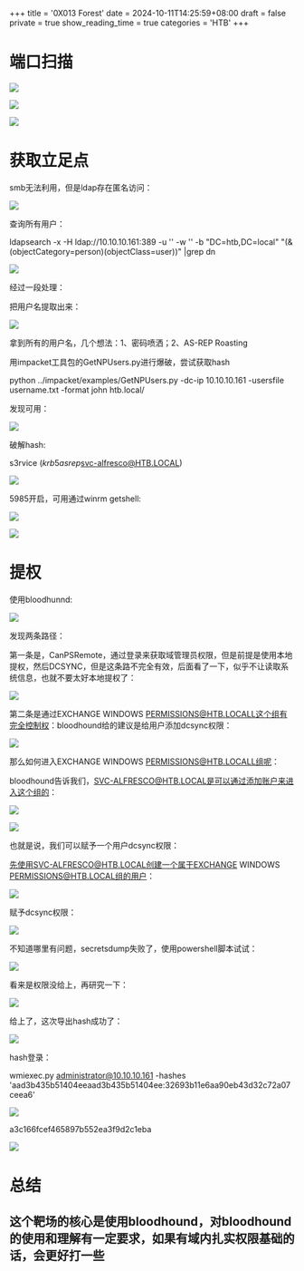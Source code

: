 +++
title = '0X013 Forest'
date = 2024-10-11T14:25:59+08:00
draft = false
private = true
show_reading_time = true
categories = 'HTB'
+++



# 端口扫描

![](/htb_img/WEBRESOURCE93fdbc1cf8437edf1e751023e9ed1e2bimage.png)

![](/htb_img/WEBRESOURCE1e68350840d2018df4ed107ffb3f6c08image.png)

![](/htb_img/WEBRESOURCE033784e1aad5bf646aee9b3abd881f80image.png)

# 获取立足点

smb无法利用，但是ldap存在匿名访问：

![](/htb_img/WEBRESOURCEc2050611b4266ff071f8d900185cfb69image.png)

查询所有用户：

ldapsearch -x -H ldap://10.10.10.161:389 -u '' -w '' -b "DC=htb,DC=local" "(&(objectCategory=person)(objectClass=user))" |grep dn

![](/htb_img/WEBRESOURCEfe4307047ea47ceafd2b1efe1def47d1image.png)

经过一段处理：

把用户名提取出来：

![](/htb_img/WEBRESOURCE64f411aa6c41500447fed65e433ecdc4image.png)

拿到所有的用户名，几个想法：1、密码喷洒；2、AS-REP Roasting

用impacket工具包的GetNPUsers.py进行爆破，尝试获取hash

python ../impacket/examples/GetNPUsers.py -dc-ip 10.10.10.161 -usersfile username.txt -format john htb.local/

发现可用：

![](/htb_img/WEBRESOURCEca0d1df87d377c387427b0c959ac35b2image.png)

破解hash:

s3rvice          ($krb5asrep$svc-alfresco@HTB.LOCAL)

![](/htb_img/WEBRESOURCE8320a03326f3360b22481ebb4298c5b3image.png)

5985开启，可用通过winrm getshell:

![](/htb_img/WEBRESOURCEb8bd0e5f6b4ae711c2d344b99403dcacimage.png)

![](/htb_img/WEBRESOURCE43c068ea933f27d2853b15eddedeec1dimage.png)

# 提权

使用bloodhunnd:

![](/htb_img/WEBRESOURCEb54eddfd1c767692663810ea6b449e24image.png)

发现两条路径：

第一条是，CanPSRemote，通过登录来获取域管理员权限，但是前提是使用本地提权，然后DCSYNC，但是这条路不完全有效，后面看了一下，似乎不让读取系统信息，也就不要太好本地提权了：

![](/htb_img/WEBRESOURCE50639070763fb043c8fb3a628461dedfimage.png)

第二条是通过EXCHANGE WINDOWS PERMISSIONS@HTB.LOCALL这个组有完全控制权：bloodhound给的建议是给用户添加dcsync权限：

![](/htb_img/WEBRESOURCEb406f0a27830d6d156e8a207be4c40bfimage.png)

那么如何进入EXCHANGE WINDOWS PERMISSIONS@HTB.LOCALL组呢：

bloodhound告诉我们，SVC-ALFRESCO@HTB.LOCAL是可以通过添加账户来进入这个组的：

![](/htb_img/WEBRESOURCE792ebfdef5747d1d81ae5c24a92e0c70image.png)

![](/htb_img/WEBRESOURCE495dc5f8a8937ad595fbf4d6a65411d0image.png)

也就是说，我们可以赋予一个用户dcsync权限：

先使用SVC-ALFRESCO@HTB.LOCAL创建一个属于EXCHANGE WINDOWS PERMISSIONS@HTB.LOCAL组的用户：

![](/htb_img/WEBRESOURCE351f2b652dd56d12e721cf4940138cf2image.png)

赋予dcsync权限：

![](/htb_img/WEBRESOURCEc42f7017986b2e09894f010ae1c8c3fdimage.png)

不知道哪里有问题，secretsdump失败了，使用powershell脚本试试：

![](/htb_img/WEBRESOURCE370215061601254ca9e6e14ea4a5d1dfimage.png)

看来是权限没给上，再研究一下：

![](/htb_img/WEBRESOURCE45ae99d0685f7c8396171b6cfe27b8e3image.png)

给上了，这次导出hash成功了：

![](/htb_img/WEBRESOURCE1c34d374b8a9346efc38c2fdffe04374image.png)

hash登录：

wmiexec.py administrator@10.10.10.161 -hashes 'aad3b435b51404eeaad3b435b51404ee:32693b11e6aa90eb43d32c72a07ceea6'

![](/htb_img/WEBRESOURCEbce8a514dc22193001326a4d636af659image.png)

a3c166fcef465897b552ea3f9d2c1eba

![](/htb_img/WEBRESOURCEd7ed52f53b34b26b7d7490ccd694531cimage.png)

# 总结

## 这个靶场的核心是使用bloodhound，对**bloodhound的使用和理解有一定要求，如果有域内扎实权限基础的话，会更好打一些**